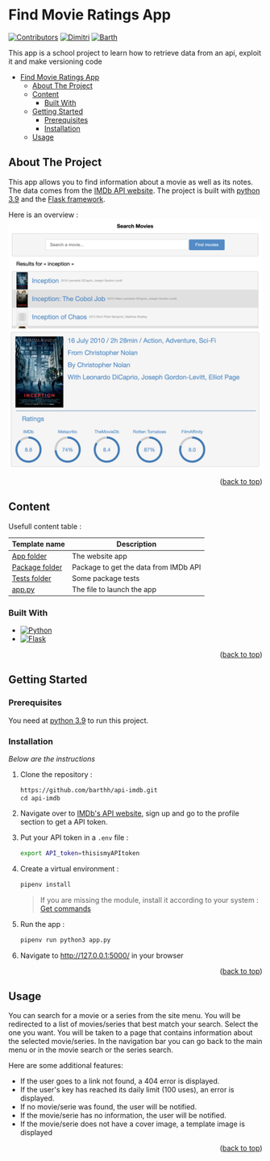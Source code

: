 
# Find Movie Ratings App

[![Contributors][contributors-shield]][contributors-url]
[![Dimitri][linkedin-dimitri-shield]][linkedin-dimitri-url]
[![Barth][linkedin-barthh-shield]][linkedin-barthh-url]

This app is a school project to learn how to retrieve data from an api, exploit it and make versioning code

- [Find Movie Ratings App](#find-movie-ratings-app)
  - [About The Project](#about-the-project)
  - [Content](#content)
    - [Built With](#built-with)
  - [Getting Started](#getting-started)
    - [Prerequisites](#prerequisites)
    - [Installation](#installation)
  - [Usage](#usage)

<!-- ABOUT THE PROJECT -->
## About The Project

This app allows you to find information about a movie as well as its notes. The data comes from the [IMDb API website](https://imdb-api.com). The project is built with [python 3.9](https://docs.python.org/3.9/) and the [Flask framework](https://flask.palletsprojects.com/en/2.2.x/).


Here is an overview : 
![[Search a Movie]](./images/search_a_movie.png)
![[Search a Movie]](./images/movie_informations.png)

<p align="right">(<a href="#readme-top">back to top</a>)</p>


## Content

Usefull content table :

| Template name | Description |
| ------------- | ----------- |
| [App folder](./app/) | The website app |
| [Package folder](./package/) | Package to get the data from IMDb API |
| [Tests folder](./tests/) | Some package tests |
| [app.py](./app.py) |  The file to launch the app |

### Built With

* [![Python][Python]][Python-url]
* [![Flask][Flask]][Flask-url]

<p align="right">(<a href="#readme-top">back to top</a>)</p>



<!-- GETTING STARTED -->
## Getting Started

### Prerequisites

You need at [python 3.9](https://docs.python.org/3.9/) to run this project.

### Installation

_Below are the instructions_

1. Clone the repository :
    ```
    https://github.com/barthh/api-imdb.git
    cd api-imdb
    ```
1. Navigate over to [IMDb's API website](https://imdb-api.com), sign up and go to the profile section to get a API token.
  
1. Put your API token in a ```.env``` file :
    ```sh
    export API_token=thisismyAPItoken
    ```
1. Create a virtual environment :
    ```python
    pipenv install
    ```
    > If you are missing the module, install it according to your system : [Get commands](https://pypi.org/project/pipenv/#installation)

2. Run the app :
    ```python
    pipenv run python3 app.py
    ```
3. Navigate to http://127.0.0.1:5000/ in your browser
<p align="right">(<a href="#readme-top">back to top</a>)</p>



<!-- USAGE EXAMPLES -->
## Usage

You can search for a movie or a series from the site menu.
You will be redirected to a list of movies/series that best match your search.
Select the one you want.
You will be taken to a page that contains information about the selected movie/series.
In the navigation bar you can go back to the main menu or in the movie search or the series search.

Here are some additional features:

- If the user goes to a link not found, a 404 error is displayed. 
- If the user's key has reached its daily limit (100 uses), an error is displayed.
- If no movie/serie was found, the user will be notified.
- If the movie/serie has no information, the user will be notified.
- If the movie/serie does not have a cover image, a template image is displayed


<p align="right">(<a href="#readme-top">back to top</a>)</p>

<!-- MARKDOWN LINKS & IMAGES -->
<!-- https://www.markdownguide.org/basic-syntax/#reference-style-links -->

[contributors-shield]: https://img.shields.io/github/contributors/barthh/api-imdb.svg?style=for-the-badge
[contributors-url]: https://github.com/barthh/api-imdb/graphs/contributors

[linkedin-dimitri-shield]: https://img.shields.io/badge/-Dimitri-black.svg?style=for-the-badge&logo=linkedin&colorB=555
[linkedin-dimitri-url]: https://www.linkedin.com/in/dimitri-prieur/

[linkedin-barthh-shield]: https://img.shields.io/badge/-Barthelemy-black.svg?style=for-the-badge&logo=linkedin&colorB=555
[linkedin-barthh-url]: https://www.linkedin.com/in/https://www.linkedin.com/in/barthh/

[Flask]:https://img.shields.io/badge/Flask-000000?style=for-the-badge&logo=Flask&logoColor=ffffff
[Flask-url]:https://flask.palletsprojects.com/en/2.2.x/

[Python]:https://img.shields.io/badge/Python-3776AB?style=for-the-badge&logo=Python&logoColor=FFD43B
[Python-url]:https://www.python.org/

[product-screenshot]: images/screen1.png
